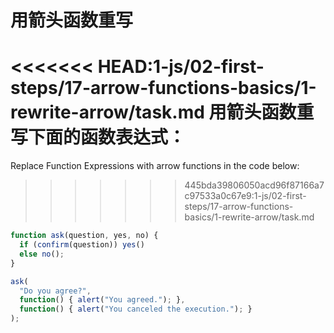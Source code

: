 
# 用箭头函数重写

<<<<<<< HEAD:1-js/02-first-steps/17-arrow-functions-basics/1-rewrite-arrow/task.md
用箭头函数重写下面的函数表达式：
=======
Replace Function Expressions with arrow functions in the code below:
>>>>>>> 445bda39806050acd96f87166a7c97533a0c67e9:1-js/02-first-steps/17-arrow-functions-basics/1-rewrite-arrow/task.md

```js run
function ask(question, yes, no) {
  if (confirm(question)) yes()
  else no();
}

ask(
  "Do you agree?",
  function() { alert("You agreed."); },
  function() { alert("You canceled the execution."); }
);
```
